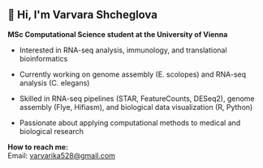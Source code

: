 👋 Hi, I'm Varvara Shcheglova
---
**MSc Computational Science student at the University of Vienna**
<br>
- Interested in RNA-seq analysis, immunology, and translational bioinformatics

- Currently working on genome assembly (E. scolopes) and RNA-seq analysis (C. elegans)

- Skilled in RNA-seq pipelines (STAR, FeatureCounts, DESeq2), genome assembly (Flye, Hifiasm), and biological data visualization (R, Python)

- Passionate about applying computational methods to medical and biological research

**How to reach me:**
<br>
Email: varvarika528@gmail.com
